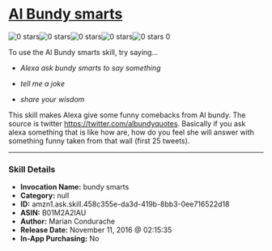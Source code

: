 # [Al Bundy smarts](http://alexa.amazon.com/#skills/amzn1.ask.skill.458c355e-da3d-419b-8bb3-0ee716522d18)
![0 stars](../../images/ic_star_border_black_18dp_1x.png)![0 stars](../../images/ic_star_border_black_18dp_1x.png)![0 stars](../../images/ic_star_border_black_18dp_1x.png)![0 stars](../../images/ic_star_border_black_18dp_1x.png)![0 stars](../../images/ic_star_border_black_18dp_1x.png) 0

To use the Al Bundy smarts skill, try saying...

* *Alexa ask bundy smarts to say something*

* *tell me a joke*

* *share your wisdom*

This skill makes Alexa give some funny comebacks from Al bundy. The source is twitter https://twitter.com/albundyquotes. Basically if you ask alexa something that is like how are, how do you feel she will answer with something funny taken from that wall (first 25 tweets).

***

### Skill Details

* **Invocation Name:** bundy smarts
* **Category:** null
* **ID:** amzn1.ask.skill.458c355e-da3d-419b-8bb3-0ee716522d18
* **ASIN:** B01M2A2IAU
* **Author:** Marian Condurache
* **Release Date:** November 11, 2016 @ 02:15:35
* **In-App Purchasing:** No
